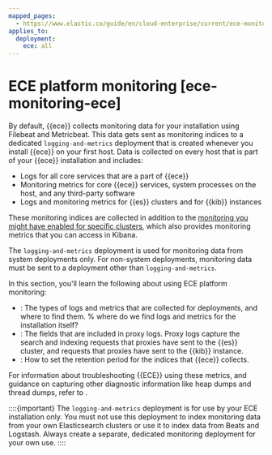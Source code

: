 ```yaml
---
mapped_pages:
  - https://www.elastic.co/guide/en/cloud-enterprise/current/ece-monitoring-ece.html
applies_to:
  deployment:
    ece: all
---
```


# ECE platform monitoring [ece-monitoring-ece]

By default, {{ece}} collects monitoring data for your installation using Filebeat and Metricbeat. This data gets sent as monitoring indices to a dedicated `logging-and-metrics` deployment that is created whenever you install {{ece}} on your first host. Data is collected on every host that is part of your {{ece}} installation and includes:

* Logs for all core services that are a part of {{ece}} 
* Monitoring metrics for core {{ece}} services, system processes on the host, and any third-party software
* Logs and monitoring metrics for {{es}} clusters and for {{kib}} instances

These monitoring indices are collected in addition to the [monitoring you might have enabled for specific clusters](/deploy-manage/monitor/stack-monitoring/ece-ech-stack-monitoring.md), which also provides monitoring metrics that you can access in Kibana. 

The `logging-and-metrics` deployment is used for monitoring data from system deployments only. For non-system deployments, monitoring data must be sent to a deployment other than `logging-and-metrics`.

In this section, you'll learn the following about using ECE platform monitoring:

* [](ece-monitoring-ece-access.md): The types of logs and metrics that are collected for deployments, and where to find them.
% where do we find logs and metrics for the installation itself? 
* [](/deploy-manage/monitor/orchestrators/ece-proxy-log-fields.md): The fields that are included in proxy logs. Proxy logs capture the search and indexing requests that proxies have sent to the {{es}} cluster, and requests that proxies have sent to the {{kib}} instance.
* [](ece-monitoring-ece-set-retention.md): How to set the retention period for the indices that {{ece}} collects.

For information about troubleshooting {{ECE}} using these metrics, and guidance on capturing other diagnostic information like heap dumps and thread dumps, refer to [](/troubleshoot/deployments/cloud-enterprise/cloud-enterprise).

::::{important} 
The `logging-and-metrics` deployment is for use by your ECE installation only. You must not use this deployment to index monitoring data from your own Elasticsearch clusters or use it to index data from Beats and Logstash. Always create a separate, dedicated monitoring deployment for your own use.
::::